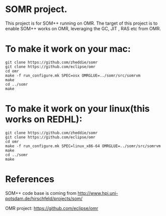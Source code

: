 # SOMR project.
This project is for SOM++ running on OMR. The target of this project is to enable SOM++ works on OMR, leveraging the GC, JIT , RAS etc from OMR.



# To make it work on your mac:
	git clone https://github.com/zheddie/somr
	git clone https://github.com/eclipse/omr
	cd omr
	make -f run_configure.mk SPEC=osx OMRGLUE=../somr/src/somrvm
	make
	cd ../somr
	make

# To make it work on your linux(this works on REDHL):
	git clone https://github.com/zheddie/somr
	git clone https://github.com/eclipse/omr
	cd omr
	make -f run_configure.mk SPEC=linux_x86-64 OMRGLUE=../somr/src/somrvm
	make
	cd ../somr
	make


# References

SOM++ code base is coming from http://www.hpi.uni-potsdam.de/hirschfeld/projects/som/

OMR project: https://github.com/eclipse/omr